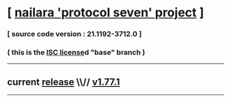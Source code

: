 
# [ [nailara 'protocol seven' project](http://nailara.network/) ]

### [ source code version : 21.1192-3712.0 ]

### ( this is the [ISC license](license)d "base" branch )
---
## current [release](https://github.com/taekiten/nailara/releases) \\\\// [v1.77.1](https://github.com/taekiten/nailara/releases/tag/v1.77.1)
---
